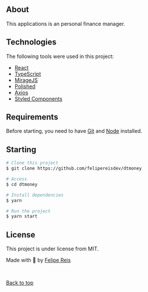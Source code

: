 ## About

This applications is an personal finance manager.

<!-- ## Screenshots -->

<!-- <div align="center" id="top">
  <img src="./src/assets/screen2.png" alt="02 Dtmoney" />
</div>
<br/>
<br/>
<div align="center" id="top">
  <img src="./src/assets/screen1.png" alt="02 Dtmoney" />
</div> -->

## Technologies

The following tools were used in this project:

- [React](https://pt-br.reactjs.org/)
- [TypeScript](https://www.typescriptlang.org/)
- [MirageJS](https://miragejs.com/)
- [Polished](https://polished.js.org/)
- [Axios](https://github.com/axios/axios)
- [Styled Components](https://styled-components.com/)

## Requirements

Before starting, you need to have [Git](https://git-scm.com) and [Node](https://nodejs.org/en/) installed.

## Starting

```bash
# Clone this project
$ git clone https://github.com/felipereisdev/dtmoney

# Access
$ cd dtmoney

# Install dependencies
$ yarn

# Run the project
$ yarn start
```

## License

This project is under license from MIT.

Made with 💜 by <a href="https://github.com/felipereisdev" target="_blank">Felipe Reis</a>

&#xa0;

<a href="#top">Back to top</a>

